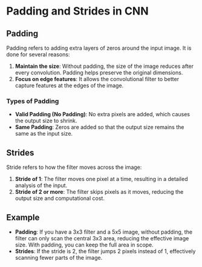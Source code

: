 
# Padding and Strides in CNN

## Padding
Padding refers to adding extra layers of zeros around the input image. It is done for several reasons:
1. **Maintain the size**: Without padding, the size of the image reduces after every convolution. Padding helps preserve the original dimensions.
2. **Focus on edge features**: It allows the convolutional filter to better capture features at the edges of the image.

### Types of Padding
- **Valid Padding (No Padding)**: No extra pixels are added, which causes the output size to shrink.
- **Same Padding**: Zeros are added so that the output size remains the same as the input size.

## Strides
Stride refers to how the filter moves across the image:
1. **Stride of 1**: The filter moves one pixel at a time, resulting in a detailed analysis of the input.
2. **Stride of 2 or more**: The filter skips pixels as it moves, reducing the output size and computational cost.

## Example
- **Padding**: If you have a 3x3 filter and a 5x5 image, without padding, the filter can only scan the central 3x3 area, reducing the effective image size. With padding, you can keep the full area in scope.
- **Strides**: If the stride is 2, the filter jumps 2 pixels instead of 1, effectively scanning fewer parts of the image.

